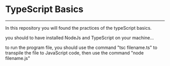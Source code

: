# TypeScript Basics
---

In this repository you will found the practices of the typeScript basics.

you should to have installed NodeJs and TypeScript on your machine...

to run the program file, you should use the command "tsc filename.ts" to transpile the file to JavaScript code, then use the command "node filename.js"
